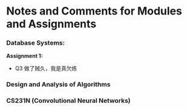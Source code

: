 # Notes and Comments for Modules and Assignments

### Database Systems: 
**Assignment 1:** 
- Q3 做了贼久，我是真欠练

### Design and Analysis of Algorithms

### CS231N (Convolutional Neural Networks)